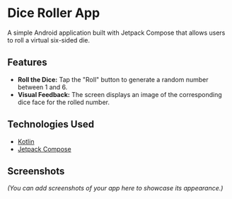 # Dice Roller App

A simple Android application built with Jetpack Compose that allows users to roll a virtual six-sided die.

## Features

*   **Roll the Dice:** Tap the "Roll" button to generate a random number between 1 and 6.
*   **Visual Feedback:** The screen displays an image of the corresponding dice face for the rolled number.

## Technologies Used

*   [Kotlin](https://kotlinlang.org/)
*   [Jetpack Compose](https://developer.android.com/jetpack/compose)

## Screenshots

*(You can add screenshots of your app here to showcase its appearance.)*
